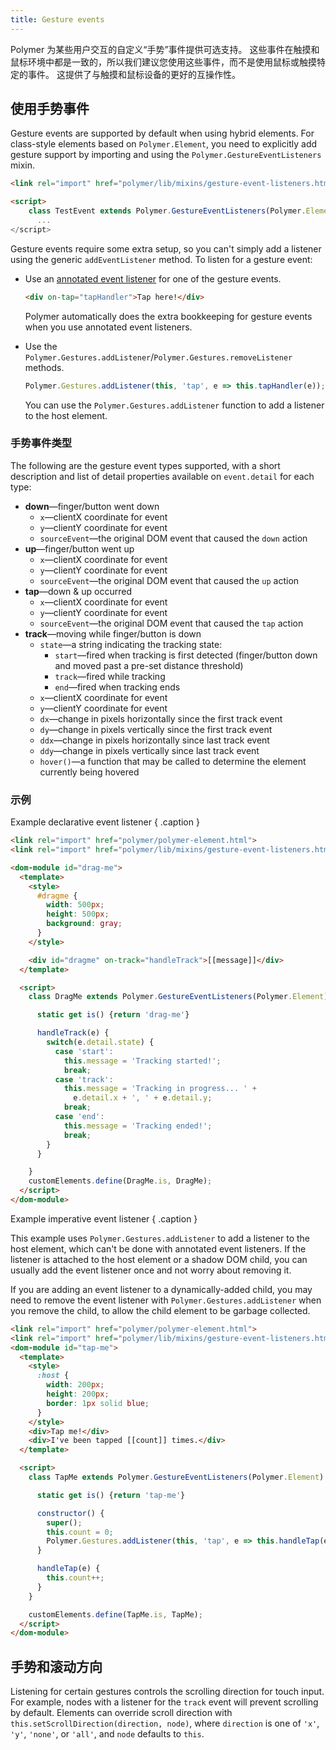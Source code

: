 ```yaml
---
title: Gesture events
---
```


<!-- toc -->

Polymer 为某些用户交互的自定义​​“手势”事件提供可选支持。
这些事件在触摸和鼠标环境中都是一致的，所以我们建议您使用这些事件，而不是使用鼠标或触摸特定的事件。
这提供了与触摸和鼠标设备的更好的互操作性。

## 使用手势事件

Gesture events are supported by default when using hybrid elements. For class-style elements based
on `Polymer.Element`, you need to explicitly add gesture support by importing and using the
`Polymer.GestureEventListeners` mixin.

```html
<link rel="import" href="polymer/lib/mixins/gesture-event-listeners.html">

<script>
    class TestEvent extends Polymer.GestureEventListeners(Polymer.Element) {
      ...
</script>
```

Gesture events require some extra setup, so you can't simply add a listener
using the generic `addEventListener` method. To listen for a gesture event:

*   Use an [annotated event listener](events#annotated-listeners) for one of the gesture events.

    ```html
    <div on-tap="tapHandler">Tap here!</div>
    ```

    Polymer automatically does the extra bookkeeping for gesture events when you use annotated
    event listeners.

*   Use the `Polymer.Gestures.addListener`/`Polymer.Gestures.removeListener` methods.

    ```js
    Polymer.Gestures.addListener(this, 'tap', e => this.tapHandler(e));
    ```

    You can use the `Polymer.Gestures.addListener` function to add a listener to the host element.

### 手势事件类型

The following are the gesture event types supported, with a short description
and list of detail properties available on `event.detail` for each type:

* **down**—finger/button went down
  * `x`—clientX coordinate for event
  * `y`—clientY coordinate for event
  * `sourceEvent`—the original DOM event that caused the `down` action
* **up**—finger/button went up
  * `x`—clientX coordinate for event
  * `y`—clientY coordinate for event
  * `sourceEvent`—the original DOM event that caused the `up` action
* **tap**—down & up occurred
  * `x`—clientX coordinate for event
  * `y`—clientY coordinate for event
  * `sourceEvent`—the original DOM event that caused the `tap` action
* **track**—moving while finger/button is down
  * `state`—a string indicating the tracking state:
      * `start`—fired when tracking is first detected (finger/button down and moved past a pre-set distance threshold)
      * `track`—fired while tracking
      * `end`—fired when tracking ends
  * `x`—clientX coordinate for event
  * `y`—clientY coordinate for event
  * `dx`—change in pixels horizontally since the first track event
  * `dy`—change in pixels vertically since the first track event
  * `ddx`—change in pixels horizontally since last track event
  * `ddy`—change in pixels vertically since last track event
  * `hover()`—a function that may be called to determine the element currently being hovered

### 示例

Example declarative event listener { .caption }

```html
<link rel="import" href="polymer/polymer-element.html">
<link rel="import" href="polymer/lib/mixins/gesture-event-listeners.html">

<dom-module id="drag-me">
  <template>
    <style>
      #dragme {
        width: 500px;
        height: 500px;
        background: gray;
      }
    </style>

    <div id="dragme" on-track="handleTrack">[[message]]</div>
  </template>

  <script>
    class DragMe extends Polymer.GestureEventListeners(Polymer.Element) {

      static get is() {return 'drag-me'}

      handleTrack(e) {
        switch(e.detail.state) {
          case 'start':
            this.message = 'Tracking started!';
            break;
          case 'track':
            this.message = 'Tracking in progress... ' +
              e.detail.x + ', ' + e.detail.y;
            break;
          case 'end':
            this.message = 'Tracking ended!';
            break;
        }
      }

    }
    customElements.define(DragMe.is, DragMe);
  </script>
</dom-module>
```

Example imperative event listener { .caption }

This example uses `Polymer.Gestures.addListener` to add a listener to the host element, which can't be
done with annotated event listeners. If the listener is attached to the host element or a shadow DOM
child, you can usually add the event listener once and not worry about removing it.

If you are adding an event listener to a dynamically-added child, you may need to remove the event
listener with `Polymer.Gestures.addListener` when you remove the child, to allow the child element
to be garbage collected.

```html
<link rel="import" href="polymer/polymer-element.html">
<link rel="import" href="polymer/lib/mixins/gesture-event-listeners.html">
<dom-module id="tap-me">
  <template>
    <style>
      :host {
        width: 200px;
        height: 200px;
        border: 1px solid blue;
      }
    </style>
    <div>Tap me!</div>
    <div>I've been tapped [[count]] times.</div>
  </template>

  <script>
    class TapMe extends Polymer.GestureEventListeners(Polymer.Element) {

      static get is() {return 'tap-me'}

      constructor() {
        super();
        this.count = 0;
        Polymer.Gestures.addListener(this, 'tap', e => this.handleTap(e));
      }

      handleTap(e) {
        this.count++;
      }
    }

    customElements.define(TapMe.is, TapMe);
  </script>
</dom-module>
```

## 手势和滚动方向

Listening for certain gestures controls the scrolling direction for touch input.
For example, nodes with a listener for the `track` event will prevent scrolling
by default. Elements can override scroll direction with
`this.setScrollDirection(direction, node)`, where `direction` is one of `'x'`,
`'y'`, `'none'`, or `'all'`, and `node` defaults to `this`.


